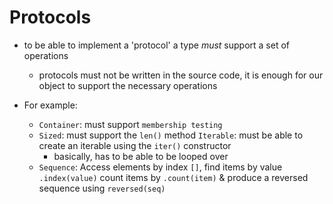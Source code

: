 # Protocols

- to be able to implement a 'protocol' a type *must* support a set of operations
    - protocols must not be written in the source code, it is enough for our
        object to support the necessary operations

- For example:
    - `Container`: must support `membership testing` 
    - `Sized`: must support the `len()` method
    `Iterable`: must be able to create an iterable using the `iter()` constructor
        - basically, has to be able to be looped over
    - `Sequence`: Access elements by index `[]`, find items by value `.index(value)`
        count items by `.count(item)` & produce a reversed sequence using `reversed(seq)`